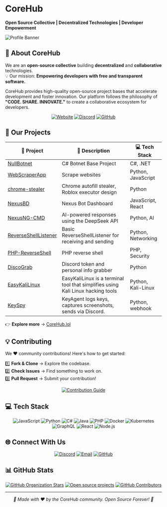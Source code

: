 # CoreHub

**Open Source Collective | Decentralized Technologies | Developer Empowerment**

![Profile Banner](https://img.shields.io/badge/CoreHub-Innovation-8A2BE2)

## 🌟 About CoreHub

We are an **open-source collective** building **decentralized** and **collaborative** technologies.  
💡 Our mission: **Empowering developers with free and transparent software.**

CoreHub provides high-quality open-source project bases that accelerate development and foster innovation. Our platform follows the philosophy of **"CODE. SHARE. INNOVATE."** to create a collaborative ecosystem for developers.

<div align="center">
  
[![Website](https://img.shields.io/badge/Visit-CoreHub.lol-8A2BE2?style=for-the-badge&logo=globe)](https://corehub.lol)
[![Discord](https://img.shields.io/badge/Discord-Join_Community-5865F2?style=for-the-badge&logo=discord)](https://discord.gg/qTARBRGNhH)
[![GitHub](https://img.shields.io/badge/GitHub-Organization-181717?style=for-the-badge&logo=github)](https://github.com/CoreHub-lol)
  
</div>

## 🚀 Our Projects

| 🔗 Project | 🌟 Description | 💻 Tech Stack |
|---------|--------------|-------------|
| [NullBotnet](https://github.com/CoreHub-lol/NullBotnet) | C# Botnet Base Project | C#, .NET |
| [WebScraperApp](https://github.com/CoreHub-lol/website-scrapper) | Scrape websites  | Python, JavaScript |
| [chrome-stealer](https://github.com/CoreHub-lol/chrome-stealer) | Chrome autofill stealer, Roblox executor design | Python |
| [NexusBD](https://github.com/CoreHub-lol/NexusBD) | Nexus Bot Dashboard | JavaScript, React |
| [NexusNG-CMD](https://github.com/CoreHub-lol/NexusNG-CMD) | AI-powered responses using the DeepSeek API | Python, AI |
| [ReverseShellListener](https://github.com/CoreHub-lol/ReverseShellListener) | Basic ReverseShellListener for receiving and sending | Python, Networking |
| [PHP-ReverseShell](https://github.com/CoreHub-lol/PHP-ReverseShell) | PHP reverse shell  | PHP, Security |
| [DiscoGrab](https://github.com/CoreHub-lol/discograb) | Discord token and personal info grabber | Python |
| [EasyKaliLinux](https://github.com/CoreHub-lol/easykalilinux) | EasyKaliLinux is a terminal tool that simplifies using Kali Linux hacking tools | Python, Kali-Linux |
| [KeySpy](https://github.com/corehub-lol/keyspy) | KeyAgent logs keys, captures screenshots, sends via Discord. | Python, webhook |

👉 **Explore more** → [CoreHub.lol](https://CoreHub.lol)

## 💡 Contributing

We ❤️ community contributions! Here's how to get started:  

1️⃣ **Fork & Clone** → Explore the codebase.  
2️⃣ **Check Issues** → Find something to work on.  
3️⃣ **Pull Request** → Submit your contribution!  

<div align="center">
  
[![Contribution Guide](https://img.shields.io/badge/Read-Contribution_Guide-blue?style=for-the-badge&logo=bookstack)](https://github.com/CoreHub-lol/.github/blob/main/CONTRIBUTING.md)
  
</div>

## 💻 Tech Stack

<div align="center">
  
![JavaScript](https://img.shields.io/badge/-JavaScript-F7DF1E?style=flat-square&logo=javascript&logoColor=black)
![Python](https://img.shields.io/badge/-Python-3776AB?style=flat-square&logo=python&logoColor=white)
![C#](https://img.shields.io/badge/-C%23-239120?style=flat-square&logo=c-sharp&logoColor=white)
![Java](https://img.shields.io/badge/-Java-007396?style=flat-square&logo=java&logoColor=white)
![PHP](https://img.shields.io/badge/-PHP-777BB4?style=flat-square&logo=php&logoColor=white)
![Docker](https://img.shields.io/badge/-Docker-2496ED?style=flat-square&logo=docker&logoColor=white)
![Kubernetes](https://img.shields.io/badge/-Kubernetes-326CE5?style=flat-square&logo=kubernetes&logoColor=white)
![GraphQL](https://img.shields.io/badge/-GraphQL-E10098?style=flat-square&logo=graphql&logoColor=white)
![React](https://img.shields.io/badge/-React-61DAFB?style=flat-square&logo=react&logoColor=black)
![Node.js](https://img.shields.io/badge/-Node.js-339933?style=flat-square&logo=node.js&logoColor=white)
  
</div>

## 🌐 Connect With Us

<div align="center">
  
[![Discord](https://img.shields.io/badge/Discord-Join_the_Chat-5865F2?style=for-the-badge&logo=discord)](https://discord.gg/qTARBRGNhH)
[![Email](https://img.shields.io/badge/Email-contact@corehub.lol-D14836?style=for-the-badge&logo=gmail&logoColor=white)](mailto:contact@corehub.lol)
[![GitHub](https://img.shields.io/badge/GitHub-Follow_Us-181717?style=for-the-badge&logo=github)](https://github.com/CoreHub-lol)
  
</div>

## 📊 GitHub Stats

<div align="center">
  
[![GitHub Organization Stars](https://img.shields.io/github/stars/CoreHub-lol?style=for-the-badge&label=Organization%20Stars&logo=github)](https://github.com/CoreHub-lol)
[![Open source projects](https://img.shields.io/badge/Repositories-9+-blue?style=for-the-badge&logo=github)](https://github.com/orgs/CoreHub-lol/repositories)
[![GitHub Contributors](https://img.shields.io/badge/Contributors-Growing_Community-success?style=for-the-badge&logo=github)](https://github.com/CoreHub-lol)
  
</div>

---

<div align="center">
  <i>🚀 Made with ❤️ by the CoreHub community. Open Source Forever! 🚀</i>
</div>
